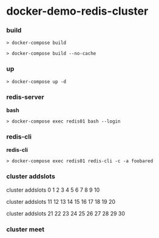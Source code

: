 # docker-demo-redis-cluster

### build

```text
> docker-compose build
```

```text
> docker-compose build --no-cache
```

### up

```text
> docker-compose up -d
```

### redis-server

**bash**

```text
> docker-compose exec redis01 bash --login
```

### redis-cli

**redis-cli**

```text
> docker-compose exec redis01 redis-cli -c -a foobared
```

### cluster addslots

cluster addslots 0 1 2 3 4 5 6 7 8 9 10

cluster addslots 11 12 13 14 15 16 17 18 19 20

cluster addslots 21 22 23 24 25 26 27 28 29 30


### cluster meet

